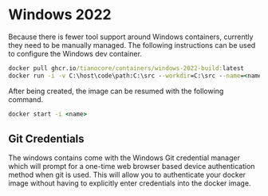 # Windows 2022

Because there is fewer tool support around Windows containers, currently they need
to be manually managed. The following instructions can be used to configure the
Windows dev container.

```cmd
docker pull ghcr.io/tianocore/containers/windows-2022-build:latest
docker run -i -v C:\host\code\path:C:\src --workdir=C:\src --name=<name> ghcr.io/tianocore/containers/windows-2022-build:latest
```

After being created, the image can be resumed with the following command.

```cmd
docker start -i <name>
```

## Git Credentials

The windows contains come with the Windows Git credential manager which will prompt
for a one-time web browser based device authentication method when git is used. This
will allow you to authenticate your docker image without having to explicitly enter
credentials into the docker image.
